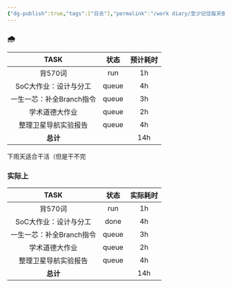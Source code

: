 ```yaml
---
{"dg-publish":true,"tags":["日志"],"permalink":"/work diary/至少记住每天做了什么/2024-05-25：周六/","dgPassFrontmatter":true}
---
```


### 🌧

|      TASK       |  状态   | 预计耗时 |
| :-------------: | :---: | :--: |
|      背570词      |  run  |  1h  |
|  SoC大作业：设计与分工   | queue |  4h  |
| 一生一芯：补全Branch指令 | queue |  3h  |
|     学术道德大作业     | queue |  2h  |
|   整理卫星导航实验报告    | queue |  4h  |
|     **总计**      |       | 14h  |
下雨天适合干活（但是干不完
### 实际上
|      TASK       |  状态   | 实际耗时 |
| :-------------: | :---: | :--: |
|      背570词      |  run  |  1h  |
|  SoC大作业：设计与分工   | done  |  4h  |
| 一生一芯：补全Branch指令 | queue |  3h  |
|     学术道德大作业     | queue |  2h  |
|   整理卫星导航实验报告    | queue |  4h  |
|     **总计**      |       | 14h  |
